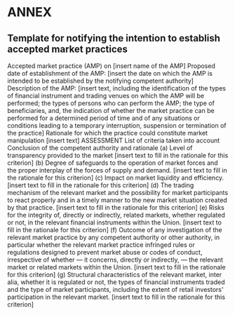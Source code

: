 # ANNEX

## Template for notifying the intention to establish accepted market practices

Accepted market practice (AMP) on [insert name of the AMP] Proposed date of establishment of the AMP: [insert the date on which the AMP is intended to be established by the notifying competent authority] Description of the AMP: [insert text, including the identification of the types of financial instrument and trading venues on which the AMP will be performed; the types of persons who can perform the AMP; the type of beneficiaries, and, the indication of whether the market practice can be performed for a determined period of time and of any situations or conditions leading to a temporary interruption, suspension or termination of the practice] Rationale for which the practice could constitute market manipulation [insert text] ASSESSMENT List of criteria taken into account Conclusion of the competent authority and rationale (a) Level of transparency provided to the market [insert text to fill in the rationale for this criterion] (b) Degree of safeguards to the operation of market forces and the proper interplay of the forces of supply and demand. [insert text to fill in the rationale for this criterion] (c) Impact on market liquidity and efficiency. [insert text to fill in the rationale for this criterion] (d) The trading mechanism of the relevant market and the possibility for market participants to react properly and in a timely manner to the new market situation created by that practice. [insert text to fill in the rationale for this criterion] (e) Risks for the integrity of, directly or indirectly, related markets, whether regulated or not, in the relevant financial instruments within the Union. [insert text to fill in the rationale for this criterion] (f) Outcome of any investigation of the relevant market practice by any competent authority or other authority, in particular whether the relevant market practice infringed rules or regulations designed to prevent market abuse or codes of conduct, irrespective of whether — it concerns, directly or indirectly, — the relevant market or related markets within the Union. [insert text to fill in the rationale for this criterion] (g) Structural characteristics of the relevant market, inter alia, whether it is regulated or not, the types of financial instruments traded and the type of market participants, including the extent of retail investors' participation in the relevant market. [insert text to fill in the rationale for this criterion]

